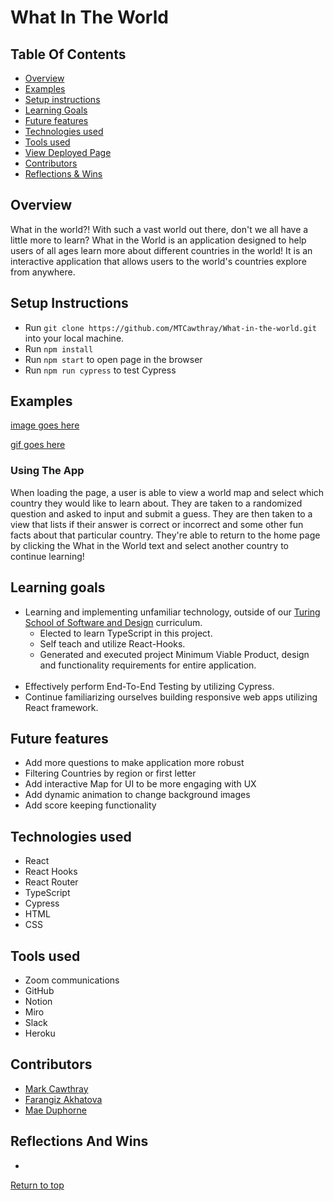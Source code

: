 # What In The World

## Table Of Contents
+ [Overview](#overview)
+ [Examples](#examples)
+ [Setup instructions](#setup-instructions)
+ [Learning Goals](#learning-goals)
+ [Future features](#future-features)
+ [Technologies used](#technologies-used)
+ [Tools used](#tools-used)
+ [View Deployed Page](#view-deployed-page)
+ [Contributors](#contributors)
+ [Reflections & Wins](#reflections-and-wins)

## Overview
What in the world?!
With such a vast world out there, don't we all have a little more to learn?
What in the World is an application designed to help users of all ages learn more about different countries in the world! 
It is an interactive application that allows users to the world's countries explore from anywhere. 


## Setup Instructions
  + Run `git clone https://github.com/MTCawthray/What-in-the-world.git` into your local machine.
  + Run `npm install` 
  + Run `npm start` to open page in the browser
  + Run `npm run cypress` to test Cypress
  
## Examples

[image goes here]()

[gif goes here]()

  
### Using The App
 When loading the page, a user is able to view a world map and select which country they would like to learn about. 
They are taken to a randomized question and asked to input and submit a guess. 
They are then taken to a view that lists if their answer is correct or incorrect and some other fun facts about that particular country.
They're able to return to the home page by clicking the What in the World text and select another country to continue learning!

## Learning goals
  + Learning and implementing unfamiliar technology, outside of our [Turing School of Software and Design](turing.edu) curriculum.
    <br>
    + Elected to learn TypeScript in this project.
    + Self teach and utilize React-Hooks.
    + Generated and executed project Minimum Viable Product, design and functionality requirements for entire application.
    <br>
  + Effectively perform End-To-End Testing by utilizing Cypress.
  + Continue familiarizing ourselves building responsive web apps utilizing React framework.

## Future features
  + Add more questions to make application more robust
  + Filtering Countries by region or first letter
  + Add interactive Map for UI to be more engaging with UX
  + Add dynamic animation to change background images 
  + Add score keeping functionality

## Technologies used
  + React 
  + React Hooks 
  + React Router
  + TypeScript 
  + Cypress
  + HTML
  + CSS
  
## Tools used
  + Zoom communications
  + GitHub 
  + Notion 
  + Miro 
  + Slack 
  + Heroku

## Contributors
  + [Mark Cawthray](https://github.com/MTCawthray)
  + [Farangiz Akhatova](https://github.com/Fakhatova)
  + [Mae Duphorne](https://github.com/maeduphorne)
  

## Reflections And Wins
  +

  [Return to top](#what-in-the-world)